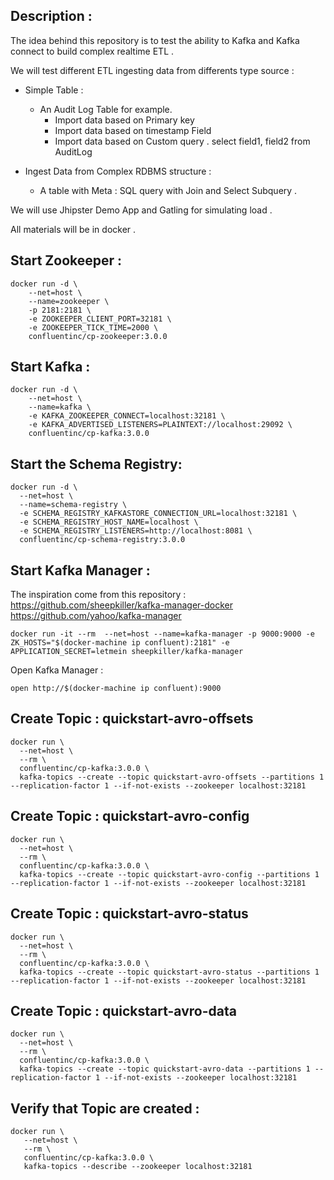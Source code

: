 ## Description : 

The idea behind this repository is to test the ability to Kafka and Kafka connect to build complex realtime ETL .

We will test different ETL ingesting data from differents type source : 
* Simple Table : 
    * An Audit Log Table for example. 
        * Import data based on Primary key 
        * Import data based on timestamp Field
        * Import data based on Custom query . select field1, field2 from AuditLog 

* Ingest Data from Complex RDBMS structure : 
    * A table with Meta : SQL query with Join and Select Subquery .
     
We will use Jhipster Demo App and Gatling for simulating load . 
 
All materials will be in docker . 

## Start Zookeeper : 

```
docker run -d \
    --net=host \
    --name=zookeeper \
    -p 2181:2181 \
    -e ZOOKEEPER_CLIENT_PORT=32181 \
    -e ZOOKEEPER_TICK_TIME=2000 \
    confluentinc/cp-zookeeper:3.0.0
```

## Start Kafka : 
```
docker run -d \
    --net=host \
    --name=kafka \
    -e KAFKA_ZOOKEEPER_CONNECT=localhost:32181 \
    -e KAFKA_ADVERTISED_LISTENERS=PLAINTEXT://localhost:29092 \
    confluentinc/cp-kafka:3.0.0
```

## Start the Schema Registry:

```
docker run -d \
  --net=host \
  --name=schema-registry \
  -e SCHEMA_REGISTRY_KAFKASTORE_CONNECTION_URL=localhost:32181 \
  -e SCHEMA_REGISTRY_HOST_NAME=localhost \
  -e SCHEMA_REGISTRY_LISTENERS=http://localhost:8081 \
  confluentinc/cp-schema-registry:3.0.0
```

## Start Kafka Manager : 

The inspiration come from this repository : 
https://github.com/sheepkiller/kafka-manager-docker
https://github.com/yahoo/kafka-manager

```
docker run -it --rm  --net=host --name=kafka-manager -p 9000:9000 -e ZK_HOSTS="$(docker-machine ip confluent):2181" -e APPLICATION_SECRET=letmein sheepkiller/kafka-manager
```

Open Kafka Manager : 

```
open http://$(docker-machine ip confluent):9000
```

## Create Topic : quickstart-avro-offsets

```
docker run \
  --net=host \
  --rm \
  confluentinc/cp-kafka:3.0.0 \
  kafka-topics --create --topic quickstart-avro-offsets --partitions 1 --replication-factor 1 --if-not-exists --zookeeper localhost:32181
```

## Create Topic : quickstart-avro-config 
```
docker run \
  --net=host \
  --rm \
  confluentinc/cp-kafka:3.0.0 \
  kafka-topics --create --topic quickstart-avro-config --partitions 1 --replication-factor 1 --if-not-exists --zookeeper localhost:32181
```

## Create Topic : quickstart-avro-status 
```
docker run \
  --net=host \
  --rm \
  confluentinc/cp-kafka:3.0.0 \
  kafka-topics --create --topic quickstart-avro-status --partitions 1 --replication-factor 1 --if-not-exists --zookeeper localhost:32181
```

## Create Topic : quickstart-avro-data
```
docker run \
  --net=host \
  --rm \
  confluentinc/cp-kafka:3.0.0 \
  kafka-topics --create --topic quickstart-avro-data --partitions 1 --replication-factor 1 --if-not-exists --zookeeper localhost:32181
```

## Verify that Topic are created : 
```
docker run \
   --net=host \
   --rm \
   confluentinc/cp-kafka:3.0.0 \
   kafka-topics --describe --zookeeper localhost:32181
```